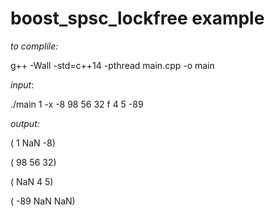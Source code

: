 # boost_spsc_lockfree example

_to complile:_

g++ -Wall -std=c++14 -pthread main.cpp -o main



_input_:

./main 1 -x -8 98 56 32 f 4 5 -89 



_output:_

( 1 NaN -8) 

( 98 56 32) 

( NaN 4 5) 

( -89 NaN NaN) 

